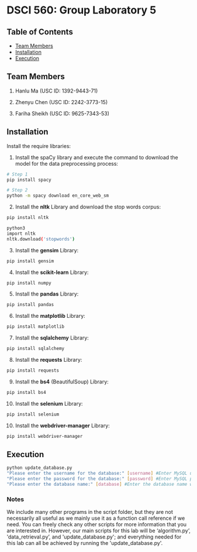 # DSCI 560: Group Laboratory 5

## Table of Contents

- [Team Members](#team-members)
- [Installation](#installation)
- [Execution](#execution)

## Team Members

1. Hanlu Ma (USC ID: 1392-9443-71)

2. Zhenyu Chen (USC ID: 2242-3773-15)

4. Fariha Sheikh (USC ID: 9625-7343-53)

## Installation

Install the require libraries:

1. Install the spaCy library and execute the command to download the model for the data preprocessing process:

```bash
# Step 1
pip install spacy

# Step 2
python -m spacy download en_core_web_sm
```

2. Install the **nltk** Library and download the stop words corpus:

```bash
pip install nltk

python3
import nltk
nltk.download('stopwords')
```

3. Install the **gensim** Library:
```bash
pip install gensim
```

4. Install the **scikit-learn** Library:
``` bash
pip install numpy
```

5. Install the **pandas** Library:
``` bash
pip install pandas
```

6. Install the **matplotlib** Library:
``` bash
pip install matplotlib
```

7. Install the **sqlalchemy** Library:
``` bash
pip install sqlalchemy
```

8. Install the **requests** Library:
```bash
pip install requests
```

9. Install the **bs4** (BeautifulSoup) Library:
```bash
pip install bs4
```

10. Install the **selenium** Library:
```bash
pip install selenium
```

10. Install the **webdriver-manager** Library:
```bash
pip install webdriver-manager
```

## Execution

```bash
python update_database.py
"Please enter the username for the database:" [username] #Enter MySQL username.
"Please enter the password for the database:" [password] #Enter MySQL passowrd.
"Please enter the database name:" [database] #Enter the database name where you want to store the data.
```

### Notes
We include many other programs in the script folder, but they are not necessarily all useful as we mainly use it as a function call reference if we need. You can freely check any other scripts for more information that you are interested in. However, our main scripts for this lab will be ‘algorithm.py’, 'data_retrieval.py’, and 'update_database.py'; and everything needed for this lab can all be achieved by running the 'update_database.py'.
